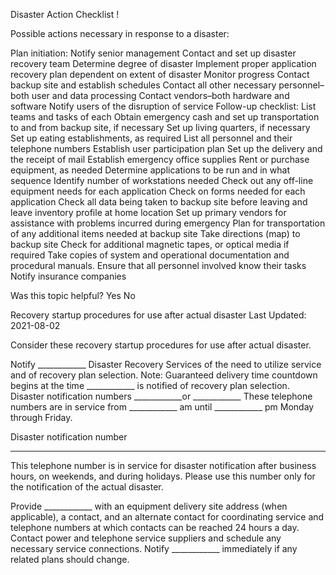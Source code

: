 Disaster Action Checklist !


Possible actions necessary in response to a disaster:

Plan initiation:
Notify senior management
Contact and set up disaster recovery team
Determine degree of disaster
Implement proper application recovery plan dependent on extent of disaster
Monitor progress
Contact backup site and establish schedules
Contact all other necessary personnel–both user and data processing
Contact vendors–both hardware and software
Notify users of the disruption of service
Follow-up checklist:
List teams and tasks of each
Obtain emergency cash and set up transportation to and from backup site, if necessary
Set up living quarters, if necessary
Set up eating establishments, as required
List all personnel and their telephone numbers
Establish user participation plan
Set up the delivery and the receipt of mail
Establish emergency office supplies
Rent or purchase equipment, as needed
Determine applications to be run and in what sequence
Identify number of workstations needed
Check out any off-line equipment needs for each application
Check on forms needed for each application
Check all data being taken to backup site before leaving and leave inventory profile at home location
Set up primary vendors for assistance with problems incurred during emergency
Plan for transportation of any additional items needed at backup site
Take directions (map) to backup site
Check for additional magnetic tapes, or optical media if required
Take copies of system and operational documentation and procedural manuals.
Ensure that all personnel involved know their tasks
Notify insurance companies


Was this topic helpful?
Yes
No







Recovery startup procedures for use after actual disaster
Last Updated: 2021-08-02

Consider these recovery startup procedures for use after actual disaster.

Notify ____________ Disaster Recovery Services of the need to utilize service and of recovery plan selection.
Note: Guaranteed delivery time countdown begins at the time ____________ is notified of recovery plan selection.
Disaster notification numbers
____________or ____________
These telephone numbers are in service from ____________ am until ____________ pm Monday through Friday.

Disaster notification number
____________
This telephone number is in service for disaster notification after business hours, on weekends, and during holidays. Please use this number only for the notification of the actual disaster.

Provide ____________ with an equipment delivery site address (when applicable), a contact, and an alternate contact for coordinating service and telephone numbers at which contacts can be reached 24 hours a day.
Contact power and telephone service suppliers and schedule any necessary service connections.
Notify ____________ immediately if any related plans should change.
